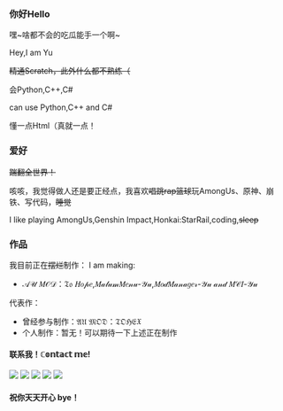 ### 你好Hello

嘿~啥都不会的吃瓜能手一个啊~

Hey,I am Yu

~~精通Scratch，此外什么都不熟练（~~

会Python,C++,C#

can use Python,C++ and C#

懂一点Html（真就一点！

### 爱好

~~踹翻全世界！~~

咳咳，我觉得做人还是要正经点，我喜欢~~唱跳rap篮球~~玩AmongUs、原神、崩铁、写代码，~~睡觉~~

I like playing AmongUs,Genshin Impact,Honkai:StarRail,coding,~~sleep~~

### 作品

我目前正在~~摆烂~~制作：
I am making:

* 𝒜𝒰 𝑀𝒪𝒟：𝔗𝔬 𝐻𝑜𝓅𝑒,𝑀𝒶𝓁𝓊𝓂𝑀𝑒𝓃𝓊-𝒴𝓊,𝑀𝑜𝒹𝑀𝒶𝓃𝒶𝑔𝑒𝓇-𝒴𝓊 𝒶𝓃𝒹 𝑀𝒞𝐼-𝒴𝓊

代表作：
* 曾经参与制作：𝔄𝔘 𝔐𝔒𝔇：𝔗𝔒ℌ𝔈𝔛
* 个人制作：暂无！可以期待一下上述正在制作

#### 联系我！ℂ𝕠𝕟𝕥𝕒𝕔𝕥 𝕞𝕖!

<a href="https://space.bilibili.com/1638639993" target="_blank"><img src="https://img.shields.io/badge/Bilibili%20-%231DA1F2.svg?&style=for-the-badge&logo=bilibili&logoColor=white&color=fb7299"/></a>
<a href="https://qm.qq.com/q/rrsOJ3Zd7M" target="_blank"><img src="https://img.shields.io/badge/QQ%20-%231DA1F2.svg?&style=for-the-badge&logo=Tencent+QQ&logoColor=white&color=1e6fff"/></a>
<a href="https://v.douyin.com/iReuqodH/" target="_blank"><img src="https://img.shields.io/badge/抖音Tiktok%20-%231DA1F2.svg?&style=for-the-badge&logo=tiktok&logoColor=white&color=696969"/></a>
<a href="https://www.ixigua.com/home/66342900090" target="_blank"><img src="https://img.shields.io/badge/西瓜视频ixigua%20-%231DA1F2.svg?&style=for-the-badge&logo=tiktok&logoColor=white&color=ff0000"/></a>
<a href="https://discord.gg/9Jy7gzPq" target="_blank"><img src="https://img.shields.io/badge/Discord%20-%231DA1F2.svg?&style=for-the-badge&logo=discord&logoColor=white&color=000000"/></a>

</p>

#### 祝你天天开心 bye！
